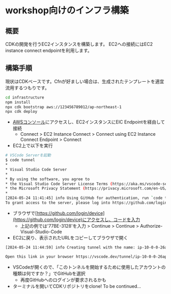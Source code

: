 # workshop向けのインフラ構築

## 概要

CDKの開発を行うEC2インスタンスを構築します。
EC2への接続にはEC2 instance connect endpointを利用します。

## 構築手順

現状はCDKベースです。Cfnが好ましい場合は、生成されたテンプレートを適宜流用するつもりです。

```sh
cd infrastructure
npm install
npx cdk bootstrap aws://123456789012/ap-northeast-1
npx cdk deploy
```

- [AWSコンソール](https://ap-northeast-1.console.aws.amazon.com/ec2/home?region=ap-northeast-1#Instances:instanceState=running)にアクセスし、EC2インスタンスにEIC Endpointを経由して接続
  - Connect > EC2 Instance Connect > Connect using EC2 Instance Connect Endpoint > Connect
- EC2上で以下を実行

```sh
# VSCode Serverを起動
$ code tunnel
*
* Visual Studio Code Server
*
* By using the software, you agree to
* the Visual Studio Code Server License Terms (https://aka.ms/vscode-server-license) and
* the Microsoft Privacy Statement (https://privacy.microsoft.com/en-US/privacystatement).
*
[2024-05-24 11:41:45] info Using GitHub for authentication, run `code tunnel user login --provider <provider>` option to change this.
To grant access to the server, please log into https://github.com/login/device and use code 77BE-3128
```

- ブラウザで[https://github.com/login/device](https://github.com/login/device)にアクセスし、コードを入力
  - 上記の例では'77BE-3128'を入力 > Continue > Continue > Authorize-Visual-Studio-Code
- EC2に戻り、表示されたURLをコピーしてブラウザで開く

```sh
[2024-05-24 11:44:59] info Creating tunnel with the name: ip-10-0-0-26ap-north

Open this link in your browser https://vscode.dev/tunnel/ip-10-0-0-26ap-north
```

- VSCodeが開くので、「このトンネルを開始するために使用したアカウントの種類は何ですか？」でGitHubを選択
  - 再度GitHubへのログインが要求されるかも
- ターミナルを開いてCDKリポジトリをclone! To be continued...

